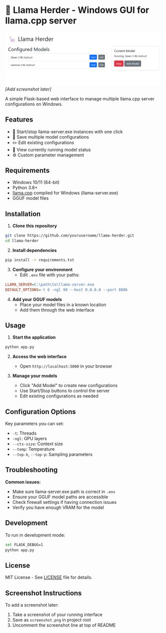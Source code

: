 # 🦙 Llama Herder - Windows GUI for llama.cpp server

![Screenshot](screenshot.png) *[Add screenshot later]*

A simple Flask-based web interface to manage multiple llama.cpp server configurations on Windows.

## Features

- 🚀 Start/stop llama-server.exe instances with one click
- 💾 Save multiple model configurations
- ✏️ Edit existing configurations
- 👀 View currently running model status
- ⚙️ Custom parameter management

## Requirements

- Windows 10/11 (64-bit)
- Python 3.8+
- [llama.cpp](https://github.com/ggerganov/llama.cpp) compiled for Windows (llama-server.exe)
- GGUF model files

## Installation

1. **Clone this repository**
```bash
git clone https://github.com/yourusername/llama-herder.git
cd llama-herder
```

2. **Install dependencies**
```bash
pip install -r requirements.txt
```

3. **Configure your environment**
   - Edit `.env` file with your paths:
```ini
LLAMA_SERVER=C:\path\to\llama-server.exe
DEFAULT_OPTIONS=-t 6 -ngl 99 --host 0.0.0.0 --port 8086
```

4. **Add your GGUF models**
   - Place your model files in a known location
   - Add them through the web interface

## Usage

1. **Start the application**
```bash
python app.py
```

2. **Access the web interface**
   - Open `http://localhost:5000` in your browser

3. **Manage your models**
   - Click "Add Model" to create new configurations
   - Use Start/Stop buttons to control the server
   - Edit existing configurations as needed

## Configuration Options

Key parameters you can set:
- `-t`: Threads
- `-ngl`: GPU layers
- `--ctx-size`: Context size
- `--temp`: Temperature
- `--top-k`, `--top-p`: Sampling parameters

## Troubleshooting

**Common issues:**
- Make sure llama-server.exe path is correct in `.env`
- Ensure your GGUF model paths are accessible
- Check firewall settings if having connection issues
- Verify you have enough VRAM for the model

## Development

To run in development mode:
```bash
set FLASK_DEBUG=1
python app.py
```

## License

MIT License - See [LICENSE](LICENSE) file for details.

## Screenshot Instructions

To add a screenshot later:
1. Take a screenshot of your running interface
2. Save as `screenshot.png` in project root
3. Uncomment the screenshot line at top of README
